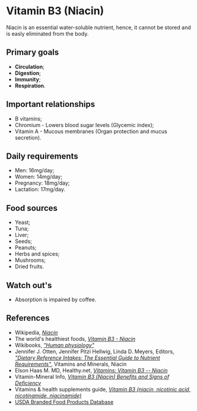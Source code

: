 # Vitamin B3 (Niacin)
Niacin is an essential water-soluble nutrient, hence, it cannot be stored and is easly eliminated from the body.

## Primary goals
- __Circulation__;
- __Digestion__;
- __Immunity__;
- __Respiration__.

## Important relationships
- B vitamins;
- Chromium - Lowers blood sugar levels (Glycemic index);
- Vitamin A - Mucous membranes (Organ protection and mucus secretion).

## Daily requirements
- Men: 16mg/day;
- Women: 14mg/day;
- Pregnancy: 18mg/day;
- Lactation: 17mg/day.

## Food sources
- Yeast;
- Tuna;
- Liver;
- Seeds;
- Peanuts;
- Herbs and spices;
- Mushrooms;
- Dried fruits.

## Watch out's
- Absorption is impaired by coffee.

## References
- Wikipedia, [_Niacin_](https://en.wikipedia.org/wiki/Niacin)
- The world's healthiest foods, [_Vitamin B3 - Niacin_](http://www.whfoods.com/genpage.php?tname=nutrient&dbid=83)
- Wikibooks, [_"Human physiology"_](https://en.Wikibooks.org/wiki/Human_Physiology/Nutrition#Vitamins)
- Jennifer J. Otten, Jennifer Pitzi Hellwig, Linda D. Meyers, Editors, [_"Dietary Reference Intakes: The Essential Guide to Nutrient Requirements"_](https://www.amazon.com/Dietary-Reference-Intakes-Essential-Requirements/dp/0309157420), Vitamins and Minerals, Niacin
- Elson Haas M. MD, Healthy.net, [_Vitamins: Vitamin B3 -- Niacin_](http://www.healthy.net/Health/Article/Vitamin_B3_Niacin/2125/4)
- Vitamin-Mineral Info, [_Vitamin B3 (Niacin) Benefits and Signs of Deficiency_](http://www.vitamin-mineral-info.com/vitamin-b3-niacin-benefits-signs-of-deficiency.php)
- Vitamins & health supplements guide, [_Vitamin B3 (niacin, nicotinic acid, nicotinamide, niacinamide)_](http://www.vitamins-supplements.org/vitamin-B3-niacin.php)
- [USDA Branded Food Products Database](https://ndb.nal.usda.gov/ndb/nutrients/report/nutrientsfrm?max=1000&offset=0&totCount=0&nutrient1=406&nutrient2=&nutrient3=&subset=0&sort=c&measureby=g)

